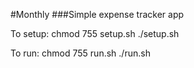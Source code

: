 #Monthly
###Simple expense tracker app

To setup:
chmod 755 setup.sh
./setup.sh

To run:
chmod 755 run.sh
./run.sh
